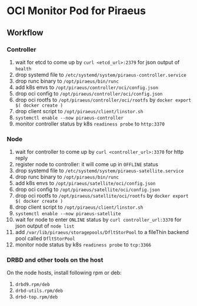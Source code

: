 # OCI Monitor Pod for Piraeus

## Workflow

### Controller
1. wait for etcd to come up by `curl <etcd_url>:2379` for json output of `health`
1. drop systemd file to `/etc/systemd/system/piraeus-controller.service`
1. drop runc binary to `/opt/piraeus/bin/runc`
1. add k8s envs to `/opt/piraeus/controller/oci/config.json`
1. drop oci config to `/opt/piraeus/controller/oci/config.json`
1. drop oci rootfs to `/opt/piraeus/controller/oci/rootfs` by `docker export $( docker create )`
1. drop client script to `/opt/piraeus/client/linstor.sh`
1. `systemctl enable --now piraeus-controller`
1. monitor controller status by k8s `readiness probe` to `http:3370`

### Node
1. wait for controller to come up by `curl <controller_url>:3370` for http reply
1. register node to controller: it will come up in `OFFLINE` status
1. drop systemd file to `/etc/systemd/system/piraeus-satellite.service`
1. drop runc binary to `/opt/piraeus/bin/runc`
1. add k8s envs to `/opt/piraeus/satellite/oci/config.json`
1. drop oci config to `/opt/piraeus/satellite/oci/config.json`
1. drop oci rootfs to `/opt/piraeus/satellite/oci/rootfs` by `docker export $( docker create )`
1. drop client script to `/opt/piraeus/client/linstor.sh`
1. `systemctl enable --now piraeus-satellite`
1. wait for node to enter `ONLINE` status by `curl controller_url:3370` for json output of `node list`
1. add `/var/lib/piraeus/storagepools/DfltStorPool` to a fileThin backend pool called `DfltStorPool` 
1. monitor node status by k8s `readiness probe` to `tcp:3366`

### DRBD and other tools on the host
On the node hosts, install following rpm or deb:
1. `drbd9.rpm/deb`
2. `drbd-utils.rpm/deb`
3. `drbd-top.rpm/deb`